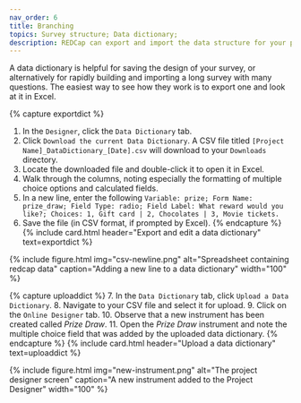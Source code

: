 ```yaml
---
nav_order: 6
title: Branching
topics: Survey structure; Data dictionary; 
description: REDCap can export and import the data structure for your project into a CSV-formatted file called a data dictionary.
---
```


A data dictionary is helpful for saving the design of your survey, or alternatively for rapidly building and importing a long survey with many questions. The easiest way to see how they work is to export one and look at it in Excel.

{% capture exportdict %}

1. In the `Designer`, click the `Data Dictionary` tab.
2. Click `Download the current Data Dictionary`. A CSV file titled `[Project Name]_DataDictionary_[Date].csv` will download to your `Downloads` directory.
3. Locate the downloaded file and double-click it to open it in Excel.
4. Walk through the columns, noting especially the formatting of multiple choice options and calculated fields.
5. In a new line, enter the following
    `Variable: prize; Form Name: prize_draw; Field Type: radio; Field Label: What reward would you like?; Choices: 1, Gift card | 2, Chocolates | 3, Movie tickets.`
6. Save the file (in CSV format, if prompted by Excel).
{% endcapture %}
{% include card.html header="Export and edit a data dictionary" text=exportdict %}

{% include figure.html img="csv-newline.png" alt="Spreadsheet containing redcap data" caption="Adding a new line to a data dictionary" width="100" %}

{% capture uploaddict %}
7. In the `Data Dictionary` tab, click `Upload a Data Dictionary`.
8. Navigate to your CSV file and select it for upload.
9. Click on the `Online Designer` tab.
10. Observe that a new instrument has been created called _Prize Draw_.
11. Open the _Prize Draw_ instrument and note the multiple choice field that was added by the uploaded data dictionary.
{% endcapture %}
{% include card.html header="Upload a data dictionary" text=uploaddict %}

{% include figure.html img="new-instrument.png" alt="The project designer screen" caption="A new instrument added to the Project Designer" width="100" %}
